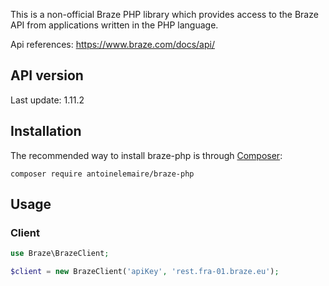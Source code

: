 This is a non-official Braze PHP library which provides access to the Braze API from applications written in the PHP language.

Api references: https://www.braze.com/docs/api/

## API version
Last update: 1.11.2


## Installation

The recommended way to install braze-php is through [Composer](https://getcomposer.org):


```
composer require antoinelemaire/braze-php
```

## Usage
### Client

```php
use Braze\BrazeClient;

$client = new BrazeClient('apiKey', 'rest.fra-01.braze.eu');
```

